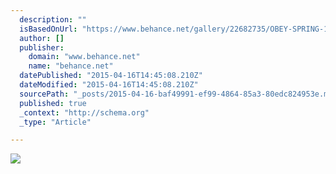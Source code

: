 ```yaml
---
  description: ""
  isBasedOnUrl: "https://www.behance.net/gallery/22682735/OBEY-SPRING-15"
  author: []
  publisher: 
    domain: "www.behance.net"
    name: "behance.net"
  datePublished: "2015-04-16T14:45:08.210Z"
  dateModified: "2015-04-16T14:45:08.210Z"
  sourcePath: "_posts/2015-04-16-baf49991-ef99-4864-85a3-80edc824953e.md"
  published: true
  _context: "http://schema.org"
  _type: "Article"

---
```

![](https://m1.behance.net/rendition/modules/152595025/disp/0a0d72d0359b6eee045ff2cdf640eaee.jpg)